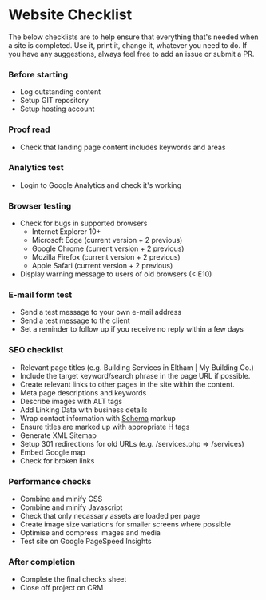 # Website Checklist

The below checklists are to help ensure that everything that's needed when a site is completed. Use it, print it, change it, whatever you need to do. If you have any suggestions, always feel free to add an issue or submit a PR.

### Before starting
- Log outstanding content
- Setup GIT repository
- Setup hosting account

### Proof read
- Check that landing page content includes keywords and areas

### Analytics test
- Login to Google Analytics and check it's working

### Browser testing
- Check for bugs in supported browsers
    - Internet Explorer 10+
    - Microsoft Edge (current version + 2 previous)
    - Google Chrome (current version + 2 previous)
    - Mozilla Firefox (current version + 2 previous)
    - Apple Safari (current version + 2 previous)
- Display warning message to users of old browsers (<IE10)

### E-mail form test
- Send a test message to your own e-mail address
- Send a test message to the client
- Set a reminder to follow up if you receive no reply within a few days

### SEO checklist
- Relevant page titles (e.g. Building Services in Eltham | My Building Co.)
- Include the target keyword/search phrase in the page URL if possible.
- Create relevant links to other pages in the site within the content.
- Meta page descriptions and keywords
- Describe images with ALT tags
- Add Linking Data with business details
- Wrap contact information with [Schema](https://schema.org/docs/gs.html) markup
- Ensure titles are marked up with appropriate H tags
- Generate XML Sitemap
- Setup 301 redirections for old URLs (e.g. /services.php => /services)
- Embed Google map
- Check for broken links

### Performance checks
- Combine and minify CSS
- Combine and minify Javascript
- Check that only necassary assets are loaded per page
- Create image size variations for smaller screens where possible
- Optimise and compress images and media
- Test site on Google PageSpeed Insights

### After completion
- Complete the final checks sheet
- Close off project on CRM
